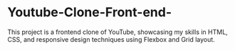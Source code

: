 # Youtube-Clone-Front-end-
This project is a frontend clone of YouTube, showcasing my skills in HTML, CSS, and responsive design techniques using Flexbox and Grid layout.
